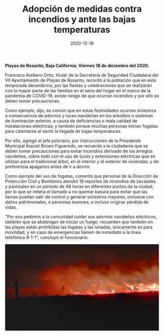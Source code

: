 ﻿---
layout: blog
title:  "Adopción de medidas contra incendios y ante las bajas temperaturas"
date:   2020-12-18
categories: rosarito
permalink: /:categories/:title:output_ext
image: /img/cnr/2020-12-18-adopcion-de.jpeg
alt: "Adopción de medidas contra incendios y ante las bajas temperaturas"
autor: 
---
 
**Playas de Rosarito, Baja California; Viernes 18 de diciembre del 2020.**


Francisco Arellano Ortiz, titular de la Secretaría de Seguridad Ciudadana del VII Ayuntamiento de Playas de Rosarito, recordó a la población que en esta temporada decembrina, por las fiestas y celebraciones que se realizarán con la mayor parte de las familias en el seno del hogar en el marco de la pandemia de COVID-19, existe riesgo de que ocurran incendios y por ello se deben tomar precauciones.


Como ejemplo, dijo, es común que en estas festividades ocurran siniestros a consecuencia de adornos y luces navideñas en los arbolitos o sistemas de iluminación exterior, a causa de deficiencias o mala calidad de instalaciones eléctricas; y también porque muchas personas inician fogatas para calentarse al sentir la llegada de bajas temperaturas.


Por ello, agregó el jefe policiaco, por instrucciones de la Presidente Municipal Araceli Brown Figueredo, se recuerda a la ciudadanía que se deben tomar precauciones para evitar incendios derivado de los arreglos navideños, sobre todo con el uso de luces y extensiones eléctricas que se utilizan para el tradicional árbol, en el interior y el exterior de viviendas; y de preferencia apagarlos antes de ir a dormir.


Como ejemplo del uso de fogatas, comentó que personal de la Dirección de Protección Civil y Bomberos atendió 18 reportes de incendios de zacatales y pastizales en un periodo de 48 horas en diferentes puntos de la ciudad; por lo que se reitera el llamado a no quemar basura para evitar que las llamas puedan salir de control y generar siniestros mayores, inclusive con daños patrimoniales, o personas lesiones, e incluso originar pérdida de vidas.


"Por eso pedimos a la comunidad cuidar sus adornos navideños eléctricos, también que se abstengan de iniciar un fuego; recuerden que también en las playas están prohibidas las fogatas y las lunadas, únicamente es para movilidad, y en caso de emergencias llamen de inmediato a la línea telefónica 9-1-1", concluyó el funcionario.

<div id="carouselExampleSlidesOnly" class="carousel slide" data-ride="carousel">
  <div class="carousel-inner">
    <div class="carousel-item active">
       <img class="d-block w-100" src="/img/cnr/2020-12-18-adopcion-de.jpeg" loading="lazy"  alt="Adopción de medidas contra incendios y ante las bajas temperaturas">
    </div>
  </div>
</div>
